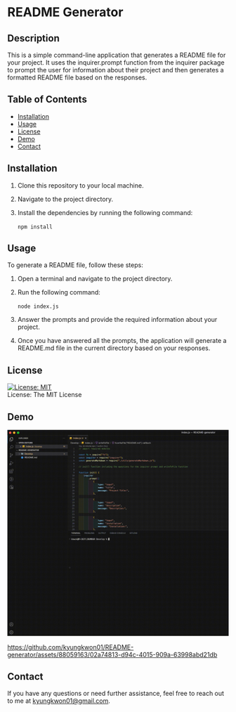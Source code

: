 # README Generator

## Description

This is a simple command-line application that generates a README file for your project. It uses the inquirer.prompt function from the inquirer package to prompt the user for information about their project and then generates a formatted README file based on the responses.

## Table of Contents

- [Installation](#Installation "Goto Installation")
- [Usage](#Usage "Goto Usage")
- [License](#License "Goto License")
- [Demo](#Demo "Goto Demo")
- [Contact](#Contact "Goto Contact")

## Installation

1. Clone this repository to your local machine.

2. Navigate to the project directory.

3. Install the dependencies by running the following command:

   `npm install`

## Usage

To generate a README file, follow these steps:

1. Open a terminal and navigate to the project directory.

2. Run the following command:

   `node index.js`

3. Answer the prompts and provide the required information about your project.

4. Once you have answered all the prompts, the application will generate a README.md file in the current directory based on your responses.

## License

[![License: MIT](https://img.shields.io/badge/License-MIT-yellow.svg)](https://opensource.org/licenses/MIT)<br>
License: The MIT License

## Demo

![Demo](./Develop/assets/Screen%20Recording%202023-06-21%20at%204.56.04%20PM.gif)


https://github.com/kyungkwon01/README-generator/assets/88059163/02a74813-d94c-4015-909a-63998abd21db


## Contact

If you have any questions or need further assistance, feel free to reach out to me at kyungkwon01@gmail.com.
